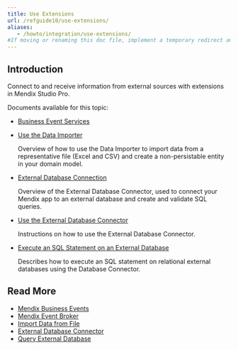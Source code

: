 ```yaml
---
title: Use Extensions 
url: /refguide10/use-extensions/
aliases: 
   - /howto/integration/use-extensions/
#If moving or renaming this doc file, implement a temporary redirect and let the respective team (buildpack) know they should update the URL in the product. See Mapping to Products for more details.
---
```


## Introduction 

Connect to and receive information from external sources with extensions in Mendix Studio Pro.

Documents available for this topic:

* [Business Event Services](/refguide10/business-event-services/)

* [Use the Data Importer](/refguide10/use-the-data-importer/)

   Overview of how to use the Data Importer to import data from a representative file (Excel and CSV) and create a non-persistable entity in your domain model. 

* [External Database Connection](/refguide10/external-database-connection/)

   Overview of the External Database Connector, used to connect your Mendix app to an external database and create and validate SQL queries. 

* [Use the External Database Connector](/refguide10/use-the-external-database-connector/)

   Instructions on how to use the External Database Connector. 

* [Execute an SQL Statement on an External Database](/refguide10/execute-an-sql-statement-on-an-external-database/)

   Describes how to execute an SQL statement on relational external databases using the Database Connector.

## Read More

* [Mendix Business Events](/appstore/services/business-events/)
* [Mendix Event Broker](/appstore/services/event-broker/)
* [Import Data from File](/refguide10/import-data-from-file/)
* [External Database Connector](/appstore/modules/external-database-connector/)
* [Query External Database](/refguide10/query-external-database/)
